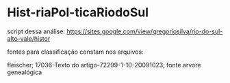 # Hist-riaPol-ticaRiodoSul
script dessa análise: https://sites.google.com/view/gregoriosilva/rio-do-sul-alto-vale/histor


fontes para classificação constam nos arquivos:

fleischer; 17036-Texto do artigo-72299-1-10-20091023; fonte arvore genealógica
